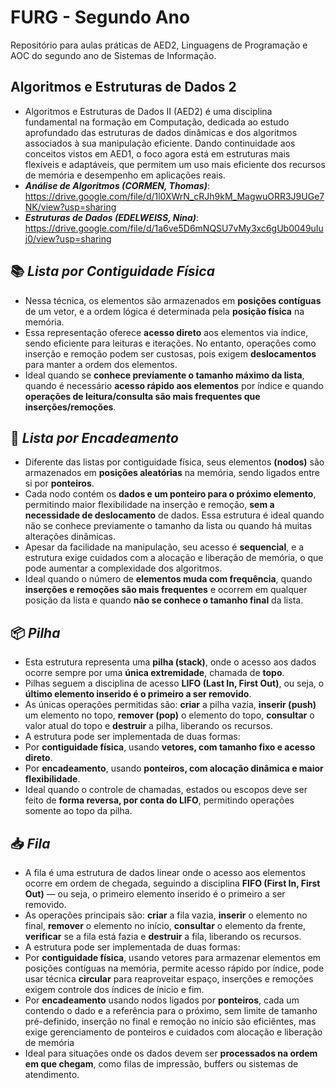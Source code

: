 # FURG - Segundo Ano
Repositório para aulas práticas de AED2, Linguagens de Programação e AOC do segundo ano de Sistemas de Informação.
## Algoritmos e Estruturas de Dados 2
- Algoritmos e Estruturas de Dados II (AED2) é uma disciplina fundamental na formação em Computação, dedicada ao estudo aprofundado das estruturas de dados dinâmicas e dos algoritmos associados à sua manipulação eficiente. Dando continuidade aos conceitos vistos em AED1, o foco agora está em estruturas mais flexíveis e adaptáveis, que permitem um uso mais eficiente dos recursos de memória e desempenho em aplicações reais.<br>
- <b><i>Análise de Algoritmos (CORMEN, Thomas)</b></i>: https://drive.google.com/file/d/1l0XWrN_cRJh9kM_MagwuORR3J9UGe7NK/view?usp=sharing
- <b><i>Estruturas de Dados (EDELWEISS, Nina)</b></i>: https://drive.google.com/file/d/1a6ve5D6mNQSU7vMy3xc6gUb0049uIuj0/view?usp=sharing

## 📚 <i>Lista por Contiguidade Física</i>
- Nessa técnica, os elementos são armazenados em <b>posições contíguas</b> de um vetor, e a ordem lógica é determinada pela <b>posição física</b> na memória.<br>
- Essa representação oferece <b>acesso direto</b> aos elementos via índice, sendo eficiente para leituras e iterações. No entanto, operações como inserção e remoção podem ser custosas, pois exigem <b>deslocamentos</b> para manter a ordem dos elementos.
- Ideal quando se <b>conhece previamente o tamanho máximo da lista</b>, quando é necessário <b>acesso rápido aos elementos</b> por índice e quando <b>operações de leitura/consulta são mais frequentes que inserções/remoções</b>.

## 🔗 <i>Lista por Encadeamento</i>
- Diferente das listas por contiguidade física, seus elementos <b>(nodos)</b> são armazenados em <b>posições aleatórias</b> na memória, sendo ligados entre si por <b>ponteiros</b>.<br>
- Cada nodo contém os <b>dados e um ponteiro para o próximo elemento</b>, permitindo maior flexibilidade na inserção e remoção, <b>sem a necessidade de deslocamento</b> de dados. Essa estrutura é ideal quando não se conhece previamente o tamanho da lista ou quando há muitas alterações dinâmicas.<br>
- Apesar da facilidade na manipulação, seu acesso é <b>sequencial</b>, e a estrutura exige cuidados com a alocação e liberação de memória, o que pode aumentar a complexidade dos algoritmos.
- Ideal quando o número de <b>elementos muda com frequência</b>, quando <b>inserções e remoções são mais frequentes</b> e ocorrem em qualquer posição da lista e quando <b>não se conhece o tamanho final</b> da lista.

## 📦 <i>Pilha</i>
- Esta estrutura representa uma <b>pilha (stack)</b>, onde o acesso aos dados ocorre sempre por uma <b>única extremidade</b>, chamada de <b>topo</b>.
- Pilhas seguem a disciplina de acesso <b>LIFO (Last In, First Out)</b>, ou seja, o <b>último elemento inserido é o primeiro a ser removido</b>.
- As únicas operações permitidas são: <b>criar</b> a pilha vazia, <b>inserir (push)</b> um elemento no topo, <b>remover (pop)</b> o elemento do topo, <b>consultar</b> o valor atual do topo e <b>destruir</b> a pilha, liberando os recursos.
- A estrutura pode ser implementada de duas formas:
- Por <b>contiguidade física</b>, usando <b>vetores, com tamanho fixo e acesso direto</b>.
- Por <b>encadeamento</b>, usando <b>ponteiros, com alocação dinâmica e maior flexibilidade</b>.
- Ideal quando o controle de chamadas, estados ou escopos deve ser feito de <b>forma reversa, por conta do LIFO</b>, permitindo operações somente ao topo da pilha.

## 📥 <i>Fila</i>
- A fila é uma estrutura de dados linear onde o acesso aos elementos ocorre em ordem de chegada, seguindo a disciplina <b>FIFO (First In, First Out)</b> — ou seja, o primeiro elemento inserido é o primeiro a ser removido.
- As operações principais são: <b>criar</b> a fila vazia, <b>inserir</b> o elemento no final, <b>remover</b> o elemento no início, <b>consultar</b> o elemento da frente, <b>verificar</b> se a fila está fazia e <b>destruir</b> a fila, liberando os recursos.
- A estrutura pode ser implementada de duas formas:
- Por <b>contiguidade física</b>, usando vetores para armazenar elementos em posições contíguas na memória, permite acesso rápido por índice, pode usar técnica <b>circular</b> para reaproveitar espaço, inserções e remoções exigem controle dos índices de ínicio e fim.
- Por <b>encadeamento</b> usando nodos ligados por <b>ponteiros</b>, cada um contendo o dado e a referência para o próximo, sem limite de tamanho pré-definido, inserção no final e remoção no início são eficiêntes, mas exige gerenciamento de ponteiros e cuidados com alocação e liberação de memória
- Ideal para situações onde os dados devem ser <b>processados na ordem em que chegam</b>, como filas de impressão, buffers ou sistemas de atendimento.
